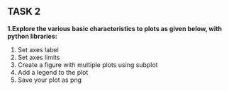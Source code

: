 
## TASK 2
**1.Explore the various basic characteristics to plots as given below, with python libraries:**
1. Set axes label
2. Set axes limits
3. Create a figure with multiple plots using subplot
4. Add a legend to the plot
5. Save your plot as png
